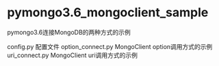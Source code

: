 # pymongo3.6_mongoclient_sample
pymongo3.6连接MongoDB的两种方式的示例

config.py               配置文件
option_connect.py       MongoClient option调用方式的示例
uri_connect.py          MongoClient uri调用方式的示例
